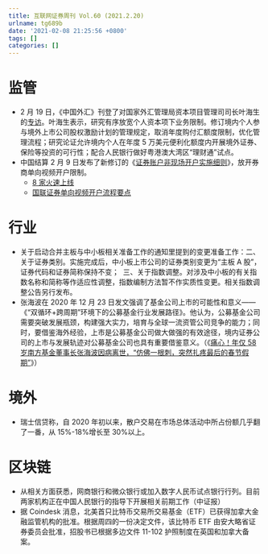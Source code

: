 ```yaml
---
title: 互联网证券周刊 Vol.60 (2021.2.20)
urlname: tg689b
date: '2021-02-08 21:25:56 +0800'
tags: []
categories: []
---
```


# 监管

- 2 月 19 日，《中国外汇》刊登了对国家外汇管理局资本项目管理司司长叶海生的[专访](https://wallstreetcn.com/articles/3620689)。叶海生表示，研究有序放宽个人资本项下业务限制。修订境内个人参与境外上市公司股权激励计划的管理规定，取消年度购付汇额度限制，优化管理流程；研究论证允许境内个人在年度 5 万美元便利化额度内开展境外证券、保险等投资的可行性；配合人民银行做好粤港澳大湾区“理财通”试点。
- 中国结算 2 月 9 日发布了新修订的《[证券账户非现场开户实施细则](http://www.chinaclear.cn/zdjs/editor_file/20210209184018815.pdf)》，放开券商单向视频开户限制。
  - [8 家火速上线](https://api3.cls.cn/share/article/688040?os=android&sv=734&app=)
  - [国联证券单向视频开户流程要点](https://mp.weixin.qq.com/s/l1oebIhwVqdZeXQ_MYwi6A)

# 行业

- 关于启动合并主板与中小板相关准备工作的通知里提到的变更准备工作：二、关于证券类别。实施完成后，中小板上市公司的证券类别变更为“主板 A 股”，证券代码和证券简称保持不变；  三、关于指数调整。对涉及中小板的有关指数名称和简称等作适应性调整，指数编制方法暂不作实质性变更。相关指数调整公告另行发布。
- 张海波在 2020 年 12 月 23 日发文强调了基金公司上市的可能性和意义——《“双循环+跨周期”环境下的公募基金行业发展路径》。他认为，公募基金公司需要突破发展瓶颈，构建强大实力，培育与全球一流资管公司竞争的能力；同时，要借鉴海外经验，上市是公募基金公司做大做强的有效途径，境内证券公司的上市与发展轨迹对公募基金公司也具有重要借鉴意义。（《[痛心！年仅 58 岁南方基金董事长张海波因病离世，“仿佛一根刺，突然扎疼最后的春节假期”](https://api3.cls.cn/share/article/687729?os=android&sv=734&app=)》）

# 境外

- 瑞士信贷称，自 2020 年初以来，散户交易在市场总体活动中所占份额几乎翻了一番，从 15%-18%增长至 30%以上。

# 区块链

- 从相关方面获悉，网商银行和微众银行或加入数字人民币试点银行行列。目前两家机构正在中国人民银行的指导下开展相关前期工作（中证报）
- 据 Coindesk 消息，北美首只比特币交易所交易基金（ETF）已获得加拿大金融监管机构的批准。根据周四的一份决定文件，该比特币 ETF 由安大略省证券委员会批准，招股书已根据多边文件 11-102 护照制度在英国和加拿大备案。
